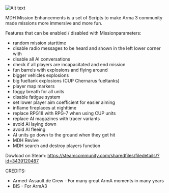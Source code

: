  ![Alt text](https://images.steamusercontent.com/ugc/32192681878543235/6FFD8C17C4A68A3D4C008651DD379611D328C09F/)
 
MDH Mission Enhancements is a set of Scripts to make Arma 3 community made missions more immersive and more fun.

Features that can be enabled / disabled with Missionparameters:
- random mission starttime
- disable radio messages to be heard and shown in the left lower corner with
- disable all AI conversations
- check if all players are incapacitated and end mission
- fun barrels with explosions and flying around
- bigger vehicles explosions
- big fueltank explosions (CUP Chernarus fueltanks)
- player map markers
- foggy breath for all units
- disable fatigue system
- set lower player aim coefficient for easier aiming
- inflame fireplaces at nighttime
- replace RPG18 with RPG-7 when using CUP units
- replace AI magazines with tracer variants
- avoid AI laying down
- avoid AI fleeing
- AI units go down to the ground when they get hit
- MDH Revive
- MDH search and destroy players function

Dowload on Steam: https://steamcommunity.com/sharedfiles/filedetails/?id=3439120487

CREDITS:
- Armed-Assault.de Crew - For many great ArmA moments in many years
- BIS - For ArmA3
